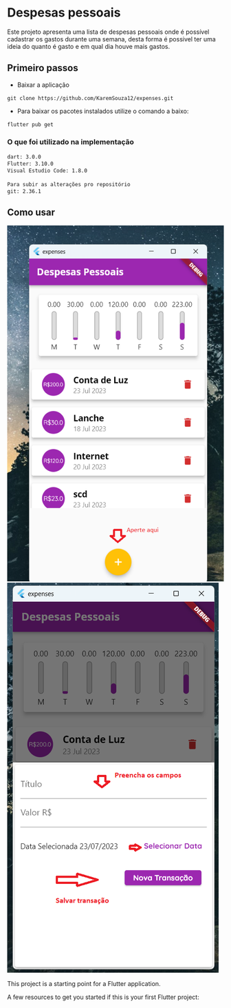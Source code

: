 # Despesas pessoais
Este projeto apresenta uma lista de despesas pessoais onde é possível cadastrar os gastos durante uma semana, desta forma é possivel ter uma ideia do quanto é gasto e em qual dia houve mais gastos.

## Primeiro passos
- Baixar a aplicação

```
git clone https://github.com/KaremSouza12/expenses.git
```

- Para baixar os pacotes instalados utilize o comando a baixo:

```
flutter pub get
```
### O que foi utilizado na implementação

```
dart: 3.0.0
Flutter: 3.10.0
Visual Estudio Code: 1.8.0

Para subir as alterações pro repositório
git: 2.36.1
```
## Como usar 

![Tela inicial](assets/images/initial_screen.png)![Formulário](assets/images/form.png) 

This project is a starting point for a Flutter application.

A few resources to get you started if this is your first Flutter project:

